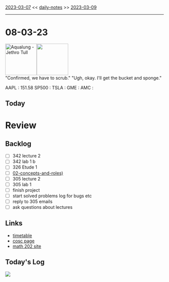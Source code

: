 [2023-03-07](daily_notes/2023-03-07) << [daily-notes](notes/daily-notes.md) >> [2023-03-09](daily_notes/2023-03-09)

---
# 08-03-23
<a href='spotify:album:0NGM3Ftwjw0dLNpAowmz3x'><img src='https://i.scdn.co/image/977c5868bda8829e4e309337d7e927bfe8211ae7' alt='Aqualung - Jethro Tull' height=100></a><img src='https://imgs.xkcd.com/comics/launch_window.png' height=100>
<br>"Confirmed, we have to scrub." "Ugh, okay. I'll get the bucket and sponge."

AAPL : 151.58 
SP500 : 
TSLA :
GME :
AMC :

## Today



# Review


## Backlog
 - [ ] 342 lecture 2
- [ ] 342 lab 1 b
- [ ] 326 Etude 1
- [ ] [02-concepts-and-roles)](notes/02-concepts-and-roles.md)
- [ ] 305 lecture 2
- [ ] 305 lab 1
- [ ] finish project
- [ ] start solved problems log for bugs etc
- [ ] reply to 305 emails
- [ ] ask questions about lectures

## Links
- [timetable](https://i.imgur.com/9ghbvAG.png)
- [cosc page](https://cosc203.cspages.otago.ac.nz)
- [math 202 site](https://www.maths.otago.ac.nz/?resOLAF)

## Today's Log
![](https://i.imgur.com/N8S8mAZ.png)
